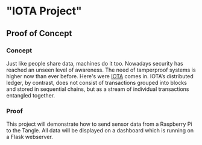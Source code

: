# "IOTA Project"
## Proof of Concept
### Concept
Just like people share data, machines do it too. 
Nowadays security has reached an unseen level of awareness. The need of tamperproof systems is higher now than ever before. Here's were [IOTA](https://https://www.iota.org) comes in. IOTA’s distributed ledger, by contrast, does not consist of transactions grouped into blocks and stored in sequential chains, but as a stream of individual transactions entangled together.

### Proof 
This project will demonstrate how to send sensor data from a Raspberry Pi to the Tangle. All data will be displayed on a dashboard which is running on a Flask webserver.
